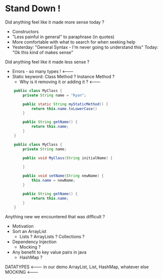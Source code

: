 # Stand Down !

Did anything feel like it made more sense today ?

- Constructors 
- "Less painful in general" to paraphrase (in quotes)
- More comfortable with what to search for when seeking help
- Yesterday: "General Syntax - I'm never going to understand this" Today: "Ok this kind of makes sense" 

Did anything feel like it made less sense ?
- Errors - so many types ! <--- 
- Static keyword: Class Method ? Instance Method ?
  - Why is it removing it or adding it ? <---


```java
    public class MyClass {
        private String name = "Ryan";

        public static String myStaticMethod() {
            return this.name.toLowerCase()
        }

        public String getName() {
            return this.name;
        }
    }
```


```java
    public class MyClass {
        private String name;

        public void MyClass(String initialName) {
            
        }

        public void setName(String newName) {
            this.name = newName;
        }

        public String getName() {
            return this.name;
        }
    }
```
Anything new we encountered that was difficult ?
- Motivation 
- Sort an ArrayList
  - Lists ? ArrayLists ? Collections ? 
- Dependency Injection
  - Mocking ?
- Any benefit to key value pairs in java
  - HashMap ?


DATATYPES <--- in our demo ArrayList, List, HashMap, whatever else
MOCKING <---  